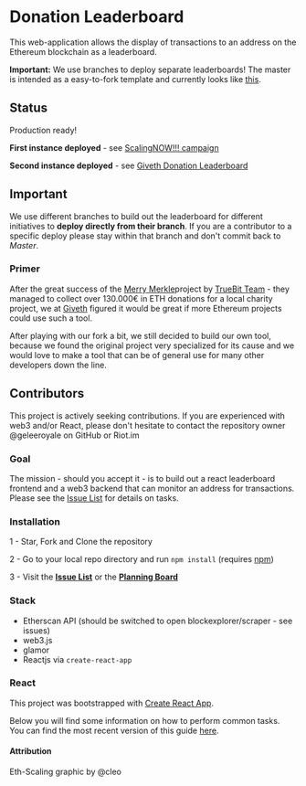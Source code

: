 # Donation Leaderboard
This web-application allows the display of transactions to an address on the Ethereum blockchain as a leaderboard.

**Important:** We use branches to deploy separate leaderboards! The master is intended as a easy-to-fork template and currently looks like [this](https://placeholder-leaderboard.netlify.com).

## Status
Production ready!

**First instance deployed** - see [ScalingNOW!!! campaign](https://scalingnow.giveth.io)

**Second instance deployed** - see [Giveth Donation Leaderboard](https://leaderboard.giveth.io)

## Important
We use different branches to build out the leaderboard for different initiatives to **deploy directly from their branch**. If you are a contributor to a specific deploy please stay within that branch and don't commit back to *Master*.

### Primer
After the great success of the [Merry Merkle](https://merrymerkle.com)project by [TrueBit Team](https://truebit.io/) - they managed to collect over 130.000€ in ETH donations for a local charity project, we at [Giveth](https://giveth.io) figured it would be great if more Ethereum projects could use such a tool.

After playing with our fork a bit, we still decided to build our own tool, because we found the original project very specialized for its cause and we would love to make a tool that can be of general use for many other developers down the line.

## Contributors
This project is actively seeking contributions. If you are experienced with web3 and/or React, please don't hesitate to contact the repository owner @geleeroyale on GitHub or Riot.im

### Goal
The mission - should you accept it - is to build out a react leaderboard frontend and a web3 backend that can monitor an address for transactions. Please see the [Issue List](https://github.com/geleeroyale/eth-leaderboard/issues) for details on tasks.

### Installation

1 - Star, Fork and Clone the repository

2 - Go to your local repo directory and run ```npm install``` (requires [npm](https://www.npmjs.com/))

3 - Visit the **[Issue List](https://github.com/geleeroyale/eth-leaderboard/issues)** or the **[Planning Board](https://github.com/geleeroyale/eth-leaderboard#boards?repos=121978742)**

### Stack
  - Etherscan API (should be switched to open blockexplorer/scraper - see issues)
  - web3.js
  - glamor
  - Reactjs via ```create-react-app```

### React

This project was bootstrapped with [Create React App](https://github.com/facebookincubator/create-react-app).

Below you will find some information on how to perform common tasks.<br>
You can find the most recent version of this guide [here](https://github.com/facebookincubator/create-react-app/blob/master/packages/react-scripts/template/README.md).

#### Attribution
Eth-Scaling graphic by @cleo
